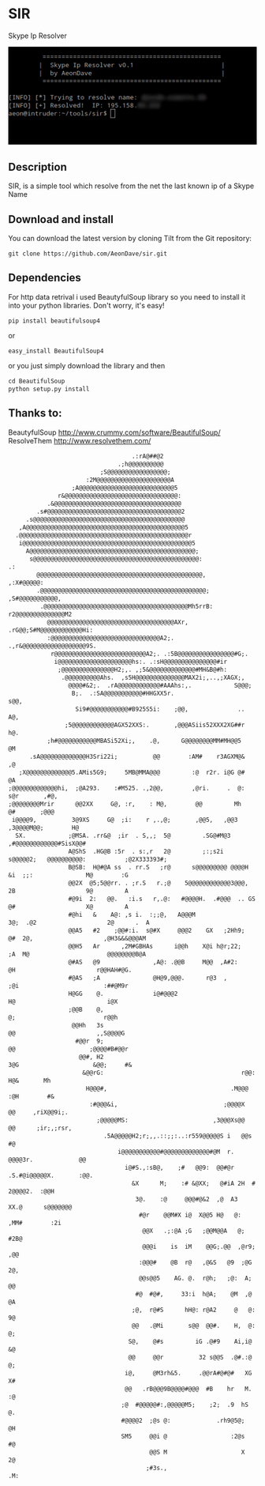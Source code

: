 SIR
===

Skype Ip Resolver

![Screenshot](https://raw.githubusercontent.com/AeonDave/sir/master/doc/screenshot/sir.png)

## Description

SIR, is a simple tool which resolve from the net the last known ip of a Skype Name

## Download and install

You can download the latest version by cloning Tilt from the Git repository:

	git clone https://github.com/AeonDave/sir.git
	
## Dependencies

For http data retrival i used BeautyfulSoup library so you need to install it into your python libraries. Don't worry, it's easy!

	pip install beautifulsoup4

or

	easy_install BeautifulSoup4
	
or you just simply download the library and then

	cd BeautifulSoup
	python setup.py install
	
## Thanks to:

BeautyfulSoup http://www.crummy.com/software/BeautifulSoup/
ResolveThem http://www.resolvethem.com/
	
	
	
	                                   .:rA@##@2                                                                
	                               .;h@@@@@@@@@@                                                                
	                          ;S@@@@@@@@@@@@@@@@@;                                                              
	                      :2M@@@@@@@@@@@@@@@@@@@@@A                                                             
	                  ;A@@@@@@@@@@@@@@@@@@@@@@@@@@@5                                                            
	              r&@@@@@@@@@@@@@@@@@@@@@@@@@@@@@@@@:                                                           
	           .&@@@@@@@@@@@@@@@@@@@@@@@@@@@@@@@@@@@@                                                           
	        .s#@@@@@@@@@@@@@@@@@@@@@@@@@@@@@@@@@@@@@@2                                                          
	     .s@@@@@@@@@@@@@@@@@@@@@@@@@@@@@@@@@@@@@@@@@@@                                                          
	   ,A@@@@@@@@@@@@@@@@@@@@@@@@@@@@@@@@@@@@@@@@@@@@@5                                                         
	  .@@@@@@@@@@@@@@@@@@@@@@@@@@@@@@@@@@@@@@@@@@@@@@@@r                                                        
	   i@@@@@@@@@@@@@@@@@@@@@@@@@@@@@@@@@@@@@@@@@@@@@@@@5                                                       
	     A@@@@@@@@@@@@@@@@@@@@@@@@@@@@@@@@@@@@@@@@@@@@@@@;                                                      
	      s@@@@@@@@@@@@@@@@@@@@@@@@@@@@@@@@@@@@@@@@@@@@@@@:                        .:                           
	        @@@@@@@@@@@@@@@@@@@@@@@@@@@@@@@@@@@@@@@@@@@@@@@,                ,:X#@@@@@:                          
	        .@@@@@@@@@@@@@@@@@@@@@@@@@@@@@@@@@@@@@@@@@@@@@@@;          ,S#@@@@@@@@@@@,                          
	         .@@@@@@@@@@@@@@@@@@@@@@@@@@@@@@@@@@@@@@@@@Mh5rrB:     r2@@@@@@@@@@@@@@M2                           
	           @@@@@@@@@@@@@@@@@@@@@@@@@@@@@@@@@@@@AXr,  .rG@@;S#M@@@@@@@@@@@@Hi:                               
	           :@@@@@@@@@@@@@@@@@@@@@@@@@@@@@@@A2;. .,r&@@@@@@@@@@@@@@@@@@9S.                                   
	            r@@@@@@@@@@@@@@@@@@@@@@@@@@A2;. .:5B@@@@@@@@@@@@@@@@#G;.                                        
	             i@@@@@@@@@@@@@@@@@@@@@hs:. .:sH@@@@@@@@@@@@@@@#ir                                              
	              ;@@@@@@@@@@@@@@@H2;,. ,;5&@@@@@@@@@@@@@#MH&B@#h:                                              
	               .@@@@@@@@@@Ahs.  ,s5H@@@@@@@@@@@@@@MAX2i;,..,;XAGX;,                                         
	                 @@@@#&2;.  .rA@@@@@@@@@@@@#AAAhs:,.            S@@@;                                       
	                  B;.  .:SA@@@@@@@@@@@#HHGXX5r.                    s@@,                                     
	                   Si9#@@@@@@@@@@@#B925S5i:    ;@@,              ..  A@,                                    
	                ;5@@@@@@@@@@@@AGX52XXS:.       ,@@@ASiis52XXX2XG##r   h@.                                   
	           ;h#@@@@@@@@@@@MBASi52Xi;,    .@,      G@@@@@@@@MM#MH@@5     @M                                   
	      .sA@@@@@@@@@@@@@H3Sri22i;          @@        :AM#    r3AGXM@&    ,@                                   
	   ;X@@@@@@@@@@@@@5.AMis5G9;     5MB@MMA@@@         :@  r2r. i@G @#     @A                                  
	;@@@@@@@@@@@@@hi,  ;@A293.    :#M525. .,2@@,        ,@ri.     .  @:     s@r       ,#@,                      
	;@@@@@@@@Mrir      @@2XX     G@, :r,    : M@,        @@         Mh       @#       ;@@@                      
	 i@@@@9,          3@9XS     G@  ;i:    r ,.,@;       ,@@5,   ,@@3 ,3@@@@M@@;        H@                      
	  SX.            ;@MSA. .rr&@  ;ir  . S,,;  5@         .SG@#M@3 ,#@@@@@@@@@@@@#SisX@@#                      
	                 A@ShS  .HG@B :5r  . s:,r   2@         ;:;s2i  s@@@@@2;   @@@@@@@@@@:           ;@2X333393#;
	                 B@SB:  H@#@A ss  . rr.S   ;r@      s@@@@@@@@@ @@@@H      &i  ;;:               M@        :G
	                 @@2X  @5;5@@rr. . ;r.S   r.;@    5@@@@@@@@@@@@3@@@,      2B                    9@         A
	                 #@9i  2:   @@.   :i.s   r,.@:   #@@@@H.  .#@@@  .. GS    @#                    X@         A
	                 #@hi   &    A@: ,s i.  :;;@,   A@@@M               3@;  .@2                    2@      .  A
	                 @@A5   #2    ;@@#:i.  s@#X     @@@2    GX   ;2Hh9;  @#  2@,                    ,@H3&&&@@@AM
	                 @@H5   Ar      ,2M#GBHAs      i@@h    X@i h@r;22;   ;A  M@                      @@@@@@@@B@A
	                 @#AS   @9               ,A@: .@@B     M@@  ,A#2:        @H                       r@@HAH#@G.
	                 #@AS   ;A               @H@9,@@@.      r@3  ,          ;@i                        :##@M9r  
	                 H@GG    @.              i@#@@@2                        H@                          i@X     
	                 ;@@B    @,                                             @;                         r@@h     
	                  @@Hh   3s                                            @@                       ,,S@@@@G    
	                   #@@r  9;                                           @@                     ;@@@@#B#@@r    
	                    @@#, H2                                         3@G                     &@@;     #&     
	                     &@@rG:                                       r@@:                     H@&       Mh     
	                      H@@@#,                                   .M@@@                      :@H        #&     
	                       :#@@@&i,                              ;@@@@X                       @@     ,riX@@9i;. 
	                         ;@@@@@MS:                        ,3@@@Xs@@                      @@      ;ir;,;rsr, 
	                           .5A@@@@@H2;r;,,.::;;:..:r559@@@@@S i   @@s                   #@                  
	                               i@@@@@@@@@@@#@@@@@@@@@@@@@#@M  r.   @@@@3r.             @@                   
	                                 i@#S.,:sB@,    ;#   @@9:  @@#@r .S.#@i@@@@@X.       :@@.                   
	                                   &X      M;    :# &@XX;   @#iA 2H  #    2@@@@2.  :@@H                     
	                                    3@.    :@     @@@#@&2  ,@  A3  XX.@      s@@@@@@@                       
	                                     #@r    @@M#X i@  X@@5 H@   @:  ,MM#        :2i                         
	                                      @@X   .;:@A ;G   ;@@M@@A   @;  #2B@                                   
	                                      @@@i    is  iM    @@G;.@@  ,@r9; ,@@                                  
	                                     :@@@#    @B  r@   ,@&S   @9  ;@G   2@,                                 
	                                     @@s@@5    AG. @.  r@h;   ;@:  A;    @@                                 
	                                    #@  #@#,     33:i  h@A;    @M  ,@     @A                                
	                                   ;@,  r@#S      hH@: r@A2     @   @:    9@                                
	                                   @@   .@Mi       s@@  @@#.    H,  @:     @;                               
	                                  S@,    @#s         iG .@#9    Ai,i@      &@                               
	                                  @@     @@r          32 s@@S  .@#.:@       @;                              
	                                 i@,     @M3rh&5.     .@@rA#@#@#   XG       X#                              
	                                 @@   .rB@@@9B@@@@#@@@  #B    hr   M.       :@                              
	                                ;@  #@@@@@#:,@@@@@M5;    ;2;  .9  hS         @.                             
	                                #@@@@2  ;@s @:             .rh9@5@;          @H                             
	                                SM5     @@i @                  :2@s          #@                             
	                                        @@S M                     X          2@                             
	                                       ;#3s.,                                .M:                            
	
